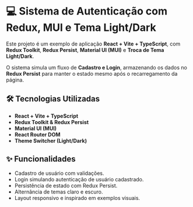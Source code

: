 # 💻 Sistema de Autenticação com Redux, MUI e Tema Light/Dark

Este projeto é um exemplo de aplicação **React + Vite + TypeScript**, com **Redux Toolkit**, **Redux Persist**, **Material UI (MUI)** e **Troca de Tema Light/Dark**.

O sistema simula um fluxo de **Cadastro e Login**, armazenando os dados no **Redux Persist** para manter o estado mesmo após o recarregamento da página.

## 🛠️ Tecnologias Utilizadas

- **React + Vite + TypeScript**
- **Redux Toolkit & Redux Persist**
- **Material UI (MUI)**
- **React Router DOM**
- **Theme Switcher (Light/Dark)**

## ✨ Funcionalidades

- Cadastro de usuário com validações.
- Login simulando autenticação de usuário cadastrado.
- Persistência de estado com Redux Persist.
- Alternância de temas claro e escuro.
- Layout responsivo e inspirado em exemplos visuais.